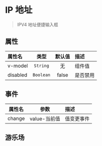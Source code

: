# IP 地址

> IPV4 地址便捷输入框

## 属性

| 属性名   |   类型    | 默认值 | 描述     |
| :------- | :-------: | :----: | :------- |
| v-model  | `String`  |   无   | 组件值   |
| disabled | `Boolean` | false  | 是否禁用 |

## 事件

| 属性名 |     参数     | 描述       |
| :----: | :----------: | :--------- |
| change | value-当前值 | 值变更事件 |  |

## 游乐场

<vuep template="#example"></vuep>

<script v-pre type="text/x-template" id="example">
<template>
  <div class="demo-container">
    <xui-ip v-model="v" @change="changeHandle"></xui-ip>
    <p>value : {{v}}</p>
  </div>
</template>

<script>
export default {
    data(){
        return {
            v:'192.168.0.106'
        }
    },
    methods : {
        changeHandle(v){
            console.log(v)
        }
    }
}
</script>
</script>
